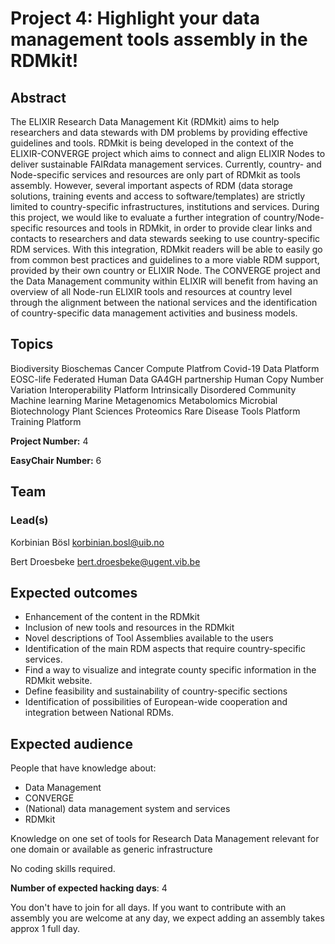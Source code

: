 # Project 4: Highlight your data management tools assembly in the RDMkit!

## Abstract

The ELIXIR Research Data Management Kit (RDMkit) aims to help researchers and data stewards with DM problems by providing effective guidelines and tools. RDMkit is being developed in the context of the ELIXIR-CONVERGE project which aims to connect and align ELIXIR Nodes to deliver sustainable FAIRdata management services.
Currently, country- and Node-specific services and resources are only part of RDMkit as tools assembly. However, several important aspects of RDM (data storage solutions, training events and access to software/templates) are strictly limited to country-specific infrastructures, institutions and services. During this project, we would like to evaluate a further integration of country/Node-specific resources and tools in RDMkit, in order to provide clear links and contacts to researchers and data stewards seeking to use country-specific RDM services. With this integration, RDMkit readers will be able to easily go from common best practices and guidelines to a more viable RDM support, provided by their own country or ELIXIR Node.
The CONVERGE project and the Data Management community within ELIXIR will benefit from having an overview of all Node-run ELIXIR tools and resources at country level through the alignment between the national services and the identification of country-specific data management activities and business models.


## Topics

Biodiversity
Bioschemas
Cancer
Compute Platfrom
Covid-19
Data Platform
EOSC-life
Federated Human Data
GA4GH partnership
Human Copy Number Variation
Interoperability Platform
Intrinsically Disordered Community
Machine learning
Marine Metagenomics
Metabolomics
Microbial Biotechnology
Plant Sciences
Proteomics
Rare Disease
Tools Platform
Training Platform

**Project Number:** 4



**EasyChair Number:** 6

## Team

### Lead(s)

Korbinian Bösl korbinian.bosl@uib.no

Bert Droesbeke bert.droesbeke@ugent.vib.be

## Expected outcomes

* Enhancement of the content in the RDMkit
* Inclusion of new tools and resources in the RDMkit
* Novel descriptions of Tool Assemblies available to the users
* Identification of the main RDM aspects that require country-specific services.
* Find a way to visualize and integrate county specific information in the RDMkit website.
* Define feasibility and sustainability of country-specific sections
* Identification of possibilities of European-wide cooperation and integration between National RDMs.

## Expected audience

People that have knowledge about:

- Data Management
- CONVERGE
- (National) data management system and services
- RDMkit

Knowledge on one set of tools for Research Data Management relevant for one domain or available as generic infrastructure

No coding skills required.

**Number of expected hacking days**: 4

You don't have to join for all days. If you want to contribute with an assembly you are welcome at any day, we expect adding an assembly takes approx 1 full day.
